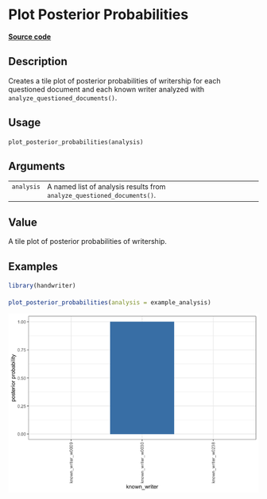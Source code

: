 

# Plot Posterior Probabilities

[**Source code**](https://github.com/CSAFE-ISU/handwriter/tree/176-automatic-documentation/R/#L)

## Description

Creates a tile plot of posterior probabilities of writership for each
questioned document and each known writer analyzed with
<code>analyze_questioned_documents()</code>.

## Usage

<pre><code class='language-R'>plot_posterior_probabilities(analysis)
</code></pre>

## Arguments

<table>
<tr>
<td style="white-space: nowrap; font-family: monospace; vertical-align: top">
<code id="analysis">analysis</code>
</td>
<td>
A named list of analysis results from
<code>analyze_questioned_documents()</code>.
</td>
</tr>
</table>

## Value

A tile plot of posterior probabilities of writership.

## Examples

``` r
library(handwriter)

plot_posterior_probabilities(analysis = example_analysis)
```

![](plot_posterior_probabilities.markdown_strict_files/figure-markdown_strict/unnamed-chunk-1-1.png)
